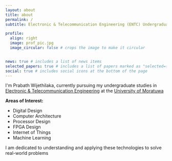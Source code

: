 ```yaml
---
layout: about
title: about
permalink: /
subtitle: Electronic & Telecommunication Engineering (ENTC) Undergraduate Student at University of Moratuwa

profile:
  align: right
  image: prof_pic.jpg
  image_circular: false # crops the image to make it circular


news: true # includes a list of news items
selected_papers: true # includes a list of papers marked as "selected={true}"
social: true # includes social icons at the bottom of the page
---
```

I'm Prabath Wijethilaka, currently pursuing my undergraduate studies in [Electronic & Telecommunication Engineering](https://ent.uom.lk/) at the [University of Moratuwa](https://uom.lk/)

**Areas of Interest:**

* Digital Design
* Computer Architecture
* Processor Design
* FPGA Design
* Internet of Things
* Machine Learning 

I am dedicated to understanding and applying these technologies to solve real-world problems

